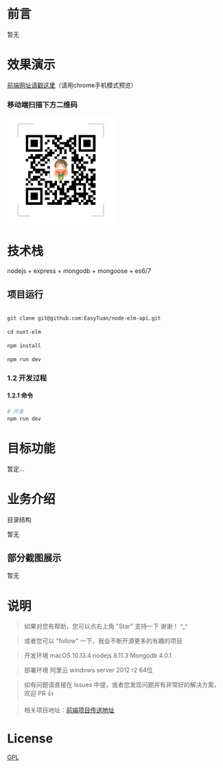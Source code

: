 # 前言

暂无

# 效果演示

[前端网址请戳这里](http://47.100.122.91:3000/)（请用chrome手机模式预览）

### 移动端扫描下方二维码

<img src="./screenshots/qr-code.png" width="250" height="250"/>

# 技术栈

nodejs + express + mongodb + mongoose + es6/7


## 项目运行

```

git clone git@github.com:EasyTuan/node-elm-api.git

cd nuxt-elm

npm install

npm run dev

```

### 1.2 开发过程

#### 1.2.1 命令

```sh
# 开发
npm run dev
```

# 目标功能
 暂定...

# 业务介绍


目录结构

暂无


## 部分截图展示

暂无

# 说明

>  如果对您有帮助，您可以点右上角 "Star" 支持一下 谢谢！ ^_^

>  或者您可以 "follow" 一下，我会不断开源更多的有趣的项目

>  开发环境 macOS 10.13.4 nodejs 8.11.3 Mongodb 4.0.1

>  部署环境 阿里云 windows server 2012 r2 64位

>  如有问题请直接在 Issues 中提，或者您发现问题并有非常好的解决方案，欢迎 PR 👍

>  相关项目地址：[前端项目传送地址](https://github.com/EasyTuan/nuxt-elm)

# License

[GPL](LICENSE)
